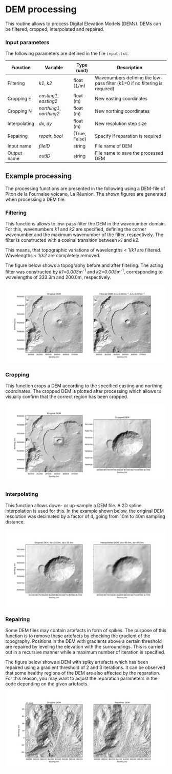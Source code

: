 # DEM processing

This routine allows to process Digital Elevation Models (DEMs).
DEMs can be filtered, cropped, interpolated and repaired.

### Input parameters

The following parameters are defined in the file `input.txt`:

| Function      | Variable     | Type (unit) | Description  |
| ------------- |---------------|-------| ----------|
| Filtering     | *k1*, *k2*    | float (1/m) | Wavenumbers defining the low-pass filter (k1=0 if no filtering is required) |
| Cropping E    | *easting1*, *easting2*   | float (m) | New easting coordinates |
| Cropping N    | *northing1*, *northing2* | float (m) | New northing coordinates |
| Interpolating | *dx*, *dy*    |float (m) | New resolution step size |
| Repairing     | *repair_bool* |{True, False} | Specify if reparation is required |
| Input name    | *fileID*      |string | File name of DEM |
| Output name   | *outID*       |string | File name to save the processed DEM  |


## Example processing
The processing functions are presented in the following using a DEM-file of Piton de la Fournaise volcano, La Réunion. The shown figures are generated when processing a DEM file. 

### Filtering
This functions allows to low-pass filter the DEM in the wavenumber domain. For this, wavenumbers *k1* and *k2* are specified, defining the corner wavenumber and the maximum wavenumber of the filter, respectively. The filter is constructed with a cosinal transition between *k1* and *k2*. 

This means, that topographic variations of wavelengths < 1/*k1* are filtered. Wavelengths < 1/*k2* are completely removed.  

The figure below shows a topography before and after filtering. The acting filter was constructed by *k1=0.003*m<sup>-1</sup> and *k2=0.005*m<sup>-1</sup>, corresponding to wavelengths of 333.3m and 200.0m, respectively. 

![Filtered DEM](images/filteredDEM.png)

### Cropping
This function crops a DEM according to the specified easting and northing coordinates. The cropped DEM is plotted after processing which allows to visually confirm that the correct region has been cropped.

![Cropped DEM](images/croppedDEM.png)

### Interpolating
This function allows down- or up-sample a DEM file. A 2D spline interpolation is used for this. In the example shown below, the original DEM resolution was decimated by a factor of 4, going from 10m to 40m sampling distance.

![Interpolated DEM](images/interpolatedDEM.png)

### Repairing
Some DEM files may contain artefacts in form of spikes. The purpose of this function is to remove these artefacts by checking the gradient of the topography. Positions in the DEM with gradients above a certain threshold are repaired by leveling the elevation with the surroundings. This is carried out in a recursive manner while a maximum number of iteration is specified.

The figure below shows a DEM with spiky artefacts which has been repaired using a gradient threshold of 2 and 3 iterations. It can be observed that some healthy regions of the DEM are also affected by the reparation. For this reason, you may want to adjust the reparation parameters in the code depending on the given artefacts.

![Repaired DEM](images/repairedDEM.png)

